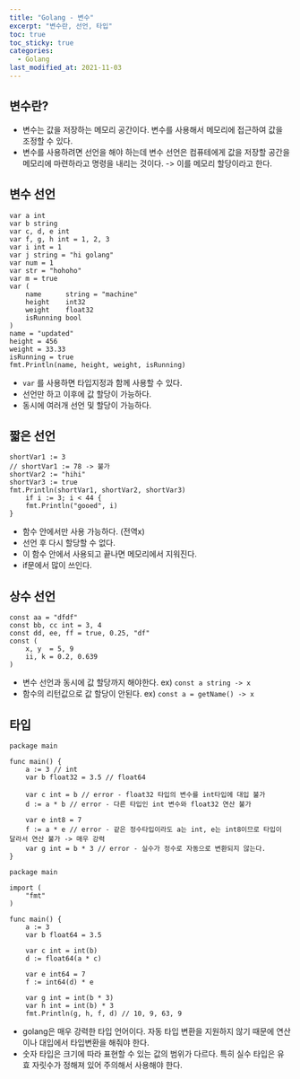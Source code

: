 ```yaml
---
title: "Golang - 변수"
excerpt: "변수란, 선언, 타입"
toc: true
toc_sticky: true
categories:
  - Golang
last_modified_at: 2021-11-03
---
```


## 변수란?

- 변수는 값을 저장하는 메모리 공간이다. 변수를 사용해서 메모리에 접근하여 값을 조정할 수 있다.
- 변수를 사용하려면 선언을 해야 하는데 변수 선언은 컴퓨테에게 값을 저장할 공간을 메모리에 마련하라고 명령을 내리는 것이다. -> 이를 메모리 할당이라고 한다.

## 변수 선언

```golang
var a int
var b string
var c, d, e int
var f, g, h int = 1, 2, 3
var i int = 1
var j string = "hi golang"
var num = 1
var str = "hohoho"
var m = true
var (
	name      string = "machine"
	height    int32
	weight    float32
	isRunning bool
)
name = "updated"
height = 456
weight = 33.33
isRunning = true
fmt.Println(name, height, weight, isRunning)
```

- `var` 를 사용하면 타입지정과 함께 사용할 수 있다.
- 선언만 하고 이후에 값 할당이 가능하다.
- 동시에 여러개 선언 및 할당이 가능하다.

## 짧은 선언

```golang
shortVar1 := 3
// shortVar1 := 78 -> 불가
shortVar2 := "hihi"
shortVar3 := true
fmt.Println(shortVar1, shortVar2, shortVar3)
	if i := 3; i < 44 {
    fmt.Println("gooed", i)
}
```

- 함수 안에서만 사용 가능하다. (전역x)
- 선언 후 다시 할당할 수 없다.
- 이 함수 안에서 사용되고 끝나면 메모리에서 지워진다.
- if문에서 많이 쓰인다.

## 상수 선언

```golang
const aa = "dfdf"
const bb, cc int = 3, 4
const dd, ee, ff = true, 0.25, "df"
const (
    x, y  = 5, 9
	ii, k = 0.2, 0.639
)
```

- 변수 선언과 동시에 값 할당까지 해야한다. ex) `const a string -> x`
- 함수의 리턴값으로 값 할당이 안된다. ex) `const a = getName() -> x`

## 타입

```golang
package main

func main() {
	a := 3 // int
	var b float32 = 3.5 // float64

	var c int = b // error - float32 타입의 변수를 int타입에 대입 불가
	d := a * b // error - 다른 타입인 int 변수와 float32 연산 불가

	var e int8 = 7
	f := a * e // error - 같은 정수타입이라도 a는 int, e는 int8이므로 타입이 달라서 연산 불가 -> 매우 강력
	var g int = b * 3 // error - 실수가 정수로 자동으로 변환되지 않는다.
}
```

```golang
package main

import (
	"fmt"
)

func main() {
	a := 3
	var b float64 = 3.5

	var c int = int(b)
	d := float64(a * c)

	var e int64 = 7
	f := int64(d) * e

	var g int = int(b * 3)
	var h int = int(b) * 3
	fmt.Println(g, h, f, d) // 10, 9, 63, 9
```

- golang은 매우 강력한 타입 언어이다. 자동 타입 변환을 지원하지 않기 때문에 연산이나 대입에서 타입변환을 해줘야 한다.
- 숫자 타입은 크기에 따라 표현할 수 있는 값의 범위가 다르다. 특히 실수 타입은 유효 자릿수가 정해져 있어 주의해서 사용해야 한다.
